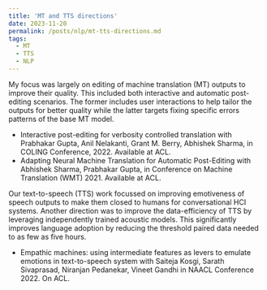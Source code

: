 ```yaml
---
title: 'MT and TTS directions'
date: 2023-11-20
permalink: /posts/nlp/mt-tts-directions.md
tags:
  - MT
  - TTS
  - NLP
---
```



My focus was largely on editing of machine translation (MT) outputs to improve their quality. This included both interactive and automatic post-editing scenarios. The former includes user interactions to help tailor the outputs for better quality while the latter targets fixing specific errors patterns of the base MT model.

* Interactive post-editing for verbosity controlled translation with Prabhakar Gupta, Anil Nelakanti, Grant M. Berry, Abhishek Sharma, in COLING Conference, 2022. Available at ACL.
* Adapting Neural Machine Translation for Automatic Post-Editing with Abhishek Sharma, Prabhakar Gupta, in Conference on Machine Translation (WMT) 2021. Available at ACL.

Our text-to-speech (TTS) work focussed on improving emotiveness of speech outputs to make them closed to humans for conversational HCI systems. Another direction was to improve the data-efficiency of TTS by leveraging independently trained acoustic models. This significantly improves language adoption by reducing the threshold paired data needed to as few as five hours.

* Empathic machines: using intermediate features as levers to emulate emotions in text-to-speech system with Saiteja Kosgi, Sarath Sivaprasad, Niranjan Pedanekar, Vineet Gandhi in NAACL Conference 2022. On ACL.

